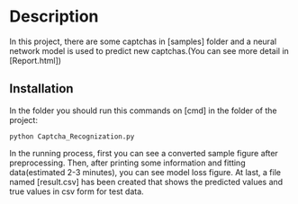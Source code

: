 # Description
In this project, there are some captchas in [samples] folder and a neural network model is used to predict new captchas.(You can see more detail in [Report.html])

## Installation
In the folder you should run this commands on [cmd] in the folder of the project:
```
python Captcha_Recognization.py
```
In the running process, first you can see a converted sample figure after preprocessing.
Then, after printing some information and fitting data(estimated 2-3 minutes), you can see model loss figure.
At last, a file named [result.csv] has been created that shows the predicted values and true values in csv form for test data.
